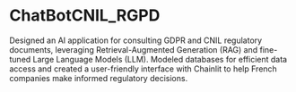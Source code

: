 # ChatBotCNIL_RGPD
Designed an AI application for consulting GDPR and CNIL regulatory documents, leveraging Retrieval-Augmented Generation (RAG) and fine-tuned Large Language Models (LLM). Modeled databases for efficient data access and created a user-friendly interface with Chainlit to help French companies make informed regulatory decisions.
